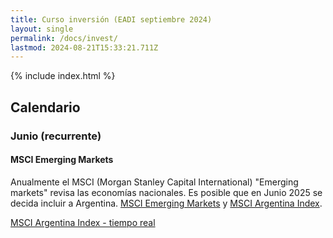 ```yaml
---
title: Curso inversión (EADI septiembre 2024)
layout: single
permalink: /docs/invest/
lastmod: 2024-08-21T15:33:21.711Z
---
```


{% include index.html %}

## Calendario

### Junio (recurrente)

#### MSCI Emerging Markets
Anualmente el MSCI (Morgan Stanley Capital International) "Emerging markets" revisa las economías nacionales. Es posible que en Junio 2025 se decida incluir a Argentina. [MSCI Emerging Markets](https://www.msci.com/www/fact-sheet/msci-emerging-markets-index/07149641) y [MSCI Argentina Index](https://www.msci.com/documents/10199/e0dfd20e-1f6e-4790-9584-6310b9a3b428).

[MSCI Argentina Index - tiempo real ](https://es.investing.com/indices/msci-argentina)
